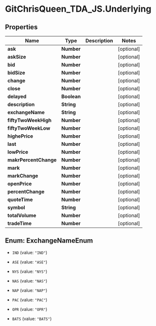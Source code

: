 # GitChrisQueen_TDA_JS.Underlying

## Properties
Name | Type | Description | Notes
------------ | ------------- | ------------- | -------------
**ask** | **Number** |  | [optional] 
**askSize** | **Number** |  | [optional] 
**bid** | **Number** |  | [optional] 
**bidSize** | **Number** |  | [optional] 
**change** | **Number** |  | [optional] 
**close** | **Number** |  | [optional] 
**delayed** | **Boolean** |  | [optional] 
**description** | **String** |  | [optional] 
**exchangeName** | **String** |  | [optional] 
**fiftyTwoWeekHigh** | **Number** |  | [optional] 
**fiftyTwoWeekLow** | **Number** |  | [optional] 
**highePrice** | **Number** |  | [optional] 
**last** | **Number** |  | [optional] 
**lowPrice** | **Number** |  | [optional] 
**makrPercentChange** | **Number** |  | [optional] 
**mark** | **Number** |  | [optional] 
**markChange** | **Number** |  | [optional] 
**openPrice** | **Number** |  | [optional] 
**percentChange** | **Number** |  | [optional] 
**quoteTime** | **Number** |  | [optional] 
**symbol** | **String** |  | [optional] 
**totalVolume** | **Number** |  | [optional] 
**tradeTime** | **Number** |  | [optional] 


<a name="ExchangeNameEnum"></a>
## Enum: ExchangeNameEnum


* `IND` (value: `"IND"`)

* `ASE` (value: `"ASE"`)

* `NYS` (value: `"NYS"`)

* `NAS` (value: `"NAS"`)

* `NAP` (value: `"NAP"`)

* `PAC` (value: `"PAC"`)

* `OPR` (value: `"OPR"`)

* `BATS` (value: `"BATS"`)




